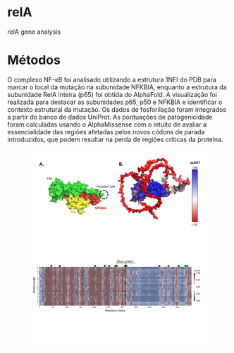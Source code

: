 # relA
relA gene analysis

# Métodos

O complexo NF-κB foi analisado utilizando a estrutura 1NFI do PDB para marcar o local da mutação na subunidade NFKBIA, enquanto a estrutura da subunidade RelA inteira (p65) foi obtida do AlphaFold. A visualização foi realizada para destacar as subunidades p65, p50 e NFKBIA e identificar o contexto estrutural da mutação. Os dados de fosforilação foram integrados a partir do banco de dados UniProt. As pontuações de patogenicidade foram calculadas usando o AlphaMissense com o intuito de avaliar a essencialidade das regiões afetadas pelos novos códons de parada introduzidos, que podem resultar na perda de regiões críticas da proteína.

<div style="display: flex; justify-content: center;">
  <img src="https://github.com/izzetbiophysicist/relA/blob/main/Slide1.PNG" style="width: 80%; max-width: 400px;" />
</div>


<div style="display: flex; justify-content: center;">
  <img src="https://github.com/izzetbiophysicist/relA/blob/main/Slide2.PNG" style="width: 80%; max-width: 400px;" />
</div>
